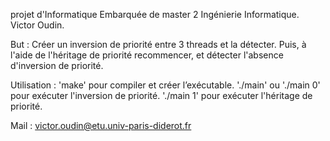 projet d'Informatique Embarquée de master 2 Ingénierie Informatique.
Victor Oudin.

But : Créer un inversion de priorité entre 3 threads et la détecter.
Puis, à l'aide de l'héritage de priorité recommencer, et détecter l'absence d'inversion de priorité.

Utilisation : 'make' pour compiler et créer l’exécutable.
	'./main' ou './main 0' pour exécuter l'inversion de priorité.
	'./main 1' pour exécuter l'héritage de priorité.

Mail : victor.oudin@etu.univ-paris-diderot.fr
